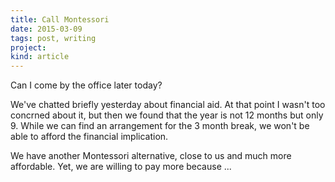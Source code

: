 ```yaml
---
title: Call Montessori
date: 2015-03-09
tags: post, writing
project: 
kind: article
---
```


Can I come by the office later today?

We've chatted briefly yesterday about financial aid.
At that point I wasn't too concrned about it, but then we found that the year is not 12 months but only 9. 
While we can find an arrangement for the 3 month break, we won't be able to afford the financial implication.

We have another Montessori alternative, close to us and much more affordable. Yet, we are willing to pay more because ...